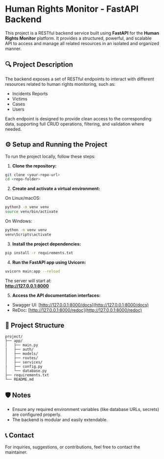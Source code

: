 # Human Rights Monitor - FastAPI Backend

This project is a RESTful backend service built using **FastAPI** for the **Human Rights Monitor** platform. It provides a structured, powerful, and scalable API to access and manage all related resources in an isolated and organized manner.

## 🔍 Project Description

The backend exposes a set of RESTful endpoints to interact with different resources related to human rights monitoring, such as:
- Incidents Reports
- Victims
- Cases
- Users

Each endpoint is designed to provide clean access to the corresponding data, supporting full CRUD operations, filtering, and validation where needed.

## ⚙️ Setup and Running the Project

To run the project locally, follow these steps:

1. **Clone the repository:**
```bash
git clone <your-repo-url>
cd <repo-folder>
```

2. **Create and activate a virtual environment:**

On Linux/macOS:
```bash
python3 -m venv venv
source venv/bin/activate
```

On Windows:
```bash
python -m venv venv
venv\Scripts\activate
```

3. **Install the project dependencies:**
```bash
pip install -r requirements.txt
```

4. **Run the FastAPI app using Uvicorn:**
```bash
uvicorn main:app --reload
```

The server will start at:  
**http://127.0.0.1:8000**

5. **Access the API documentation interfaces:**
- Swagger UI: [http://127.0.0.1:8000/docs](http://127.0.0.1:8000/docs)
- ReDoc: [http://127.0.0.1:8000/redoc](http://127.0.0.1:8000/redoc)

## 📁 Project Structure

```
project/
├── app/
│   ├── main.py
|   ├── auth/
│   ├── models/
│   ├── routes/
│   ├── services/
|   ├── config.py
│   └── database.py
├── requirements.txt
└── README.md
```

## 🛡️ Notes

- Ensure any required environment variables (like database URLs, secrets) are configured properly.
- The backend is modular and easily extendable.

## 📞 Contact

For inquiries, suggestions, or contributions, feel free to contact the maintainer.
